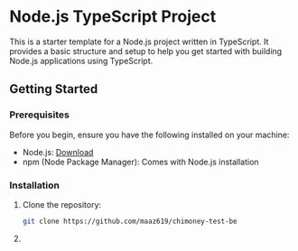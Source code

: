 # Node.js TypeScript Project

This is a starter template for a Node.js project written in TypeScript. It provides a basic structure and setup to help you get started with building Node.js applications using TypeScript.

## Getting Started

### Prerequisites

Before you begin, ensure you have the following installed on your machine:

- Node.js: [Download](https://nodejs.org/)
- npm (Node Package Manager): Comes with Node.js installation

### Installation

1. Clone the repository:

   ```bash
   git clone https://github.com/maaz619/chimoney-test-be
   ```

2.
